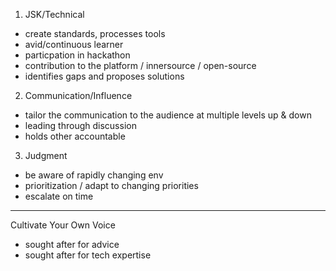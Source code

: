 
1) JSK/Technical
- create standards, processes tools
- avid/continuous learner
- particpation in hackathon
- contribution to the platform / innersource / open-source
- identifies gaps and proposes solutions

2) Communication/Influence
- tailor the communication to the audience at multiple levels up & down
- leading through discussion
- holds other accountable

3) Judgment
- be aware of rapidly changing env
- prioritization / adapt to changing priorities
- escalate on time

* * * * * * * * * * * * * * * *
Cultivate Your Own Voice
- sought after for advice 
- sought after for tech expertise